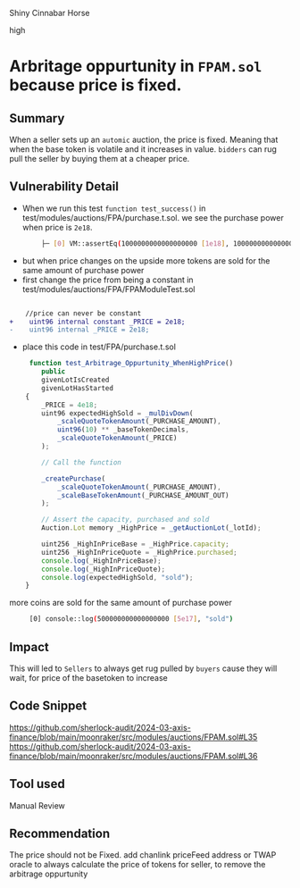 Shiny Cinnabar Horse

high

# Arbritage oppurtunity in `FPAM.sol` because price is fixed.

## Summary
When a seller sets up an `automic` auction, the price is fixed. Meaning that when the base token is volatile and it increases in value. `bidders` can rug pull the seller by buying them at a cheaper price. 

## Vulnerability Detail
- When we run this test `function test_success()` in  test/modules/auctions/FPA/purchase.t.sol.
 we see the purchase power when price is `2e18`.
```bash
        ├─ [0] VM::assertEq(1000000000000000000 [1e18], 1000000000000000000 [1e18], "sold") 
```
- but when price changes on the upside more tokens are sold for the same amount of purchase power
- first change the price from being a constant in test/modules/auctions/FPA/FPAModuleTest.sol
```diff

    //price can never be constant
+    uint96 internal constant _PRICE = 2e18;
-    uint96 internal _PRICE = 2e18;
```
- place this code in test/FPA/purchase.t.sol
```javascript
     function test_Arbitrage_Oppurtunity_WhenHighPrice()
        public
        givenLotIsCreated
        givenLotHasStarted
    {
        _PRICE = 4e18;
        uint96 expectedHighSold = _mulDivDown(
            _scaleQuoteTokenAmount(_PURCHASE_AMOUNT),
            uint96(10) ** _baseTokenDecimals,
            _scaleQuoteTokenAmount(_PRICE)
        );

        // Call the function

        _createPurchase(
            _scaleQuoteTokenAmount(_PURCHASE_AMOUNT),
            _scaleBaseTokenAmount(_PURCHASE_AMOUNT_OUT)
        );

        // Assert the capacity, purchased and sold
        Auction.Lot memory _HighPrice = _getAuctionLot(_lotId);

        uint256 _HighInPriceBase = _HighPrice.capacity;
        uint256 _HighInPriceQuote = _HighPrice.purchased;
        console.log(_HighInPriceBase);
        console.log(_HighInPriceQuote);
        console.log(expectedHighSold, "sold");
    }

```
more coins are sold for the same amount of purchase power
```bash
     [0] console::log(500000000000000000 [5e17], "sold") 
```
## Impact
This will led to `Sellers` to always get rug pulled by `buyers` cause they will wait, for price of the basetoken to increase

## Code Snippet
https://github.com/sherlock-audit/2024-03-axis-finance/blob/main/moonraker/src/modules/auctions/FPAM.sol#L35
https://github.com/sherlock-audit/2024-03-axis-finance/blob/main/moonraker/src/modules/auctions/FPAM.sol#L36
## Tool used
Manual Review

## Recommendation
The price should not be Fixed. add chanlink priceFeed address or TWAP oracle to always calculate the price of tokens for seller, to remove the arbitrage oppurtunity

